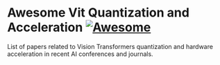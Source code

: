 # Awesome Vit Quantization and Acceleration [![Awesome](https://awesome.re/badge.svg)](https://awesome.re)
List of papers related to Vision Transformers quantization and hardware acceleration in recent AI conferences and journals.
